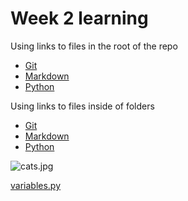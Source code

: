 # Week 2 learning

Using links to files in the root of the repo
* [Git](learning_git.md)
* [Markdown](learning_markdown.md)
* [Python](learning_python.md)

Using links to files inside of folders
* [Git](learning_git%2FREADME.md)
* [Markdown](learning_markdown%2FREADME.md)
* [Python](learning_python%2FREADME.md)

![cats.jpg](images%2Fcats.jpg)

[variables.py](learning_python%2Fvariables.py)